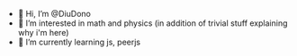 - 👋 Hi, I’m @DiuDono
- 👀 I’m interested in math and physics (in addition of trivial stuff explaining why i'm here)
- 🌱 I’m currently learning js, peerjs

<!---
DiuDono/DiuDono is a ✨ special ✨ repository because its `README.md` (this file) appears on your GitHub profile.
You can click the Preview link to take a look at your changes.
--->
